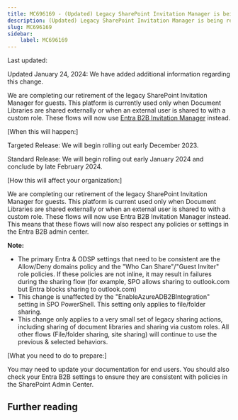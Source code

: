 ```yaml
---
title: MC696169 - (Updated) Legacy SharePoint Invitation Manager is being retired
description: (Updated) Legacy SharePoint Invitation Manager is being retired
slug: MC696169
sidebar:
    label: MC696169
---
```



Last updated: 

<p>Updated January 24, 2024: We have added additional information regarding this change.</p><p>We are completing our retirement of the legacy SharePoint Invitation Manager for guests. This platform is currently used only when Document Libraries are shared externally or when an external user is shared to with a custom role. These flows will now use <a href="https://learn.microsoft.com/en-us/entra/external-id/what-is-b2b" target="_blank">Entra B2B Invitation Manager</a> instead.</p><p>[When this will happen:]<br></p><p>Targeted Release: We will begin rolling out early December 2023.<br></p><p>Standard Release: We will begin rolling out early January 2024 and conclude by late February 2024.</p><p>[How this will affect your organization:]<br></p><p>We are completing our retirement of the legacy SharePoint Invitation Manager for guests. This platform is current used only when Document Libraries are shared externally or when an external user is shared to with a custom role. These flows will now use Entra B2B Invitation Manager instead. This means that these flows will now also respect any policies or settings in the Entra B2B admin center.&nbsp;</p><p><b>Note:</b></p><ul><li>The primary Entra &amp; ODSP settings that need to be consistent are the Allow/Deny domains policy and the "Who Can Share"/"Guest Inviter" role policies. If these policies are not inline, it may result in failures during the sharing flow (for example, SPO allows sharing to outlook.com but Entra blocks sharing to outlook.com)
</li><li>This change is unaffected by the "EnableAzureADB2BIntegration" setting in SPO PowerShell. This setting only applies to file/folder sharing. 
</li><li>This change only applies to a very small set of legacy sharing actions, including sharing of document libraries and sharing via custom roles. All other flows (File/folder sharing, site sharing) will continue to use the previous &amp; selected behaviors.</li></ul><p>[What you need to do to prepare:]<br></p><p>You may need to update your documentation for end users. You should also check your Entra B2B settings to ensure they are consistent with policies in the SharePoint Admin Center.</p>

## Further reading
